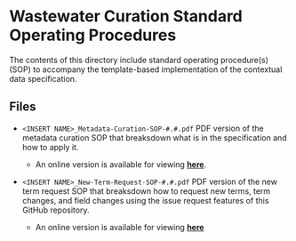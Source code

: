 # Wastewater Curation Standard Operating Procedures

The contents of this directory include standard operating procedure(s) (SOP) to accompany the template-based implementation of the <INSERT NAME> contextual data specification.

## Files

- `<INSERT NAME>_Metadata-Curation-SOP-#.#.pdf` 
PDF version of the metadata curation SOP that breaksdown what is in the specification and how to apply it.
  - An online version is available for viewing [**here**](<INSERT GOOGLE DOC PUBLIC LINK>).

- `<INSERT NAME>_New-Term-Request-SOP-#.#.pdf`
PDF version of the new term request SOP that breaksdown how to request new terms, term changes, and field changes using the issue request features of this GitHub repository.
  - An online version is available for viewing [**here**](<INSERT GOOGLE DOC PUBLIC LINK>)
